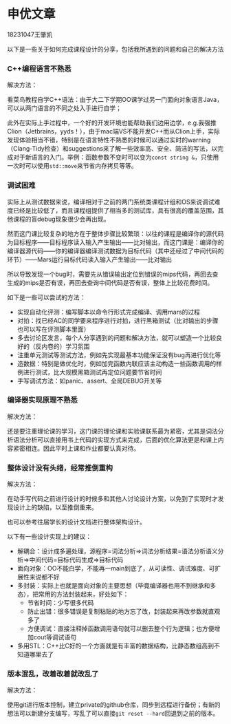 # 申优文章

18231047王肇凯

以下是一些关于如何完成课程设计的分享，包括我所遇到的问题和自己的解决方法



### C++编程语言不熟悉

解决方法：

看菜鸟教程自学C++语法：由于大二下学期OO课学过另一门面向对象语言Java，可以从两门语言的不同之处入手进行自学；

此外在实际上手过程中，一个好的开发环境也能帮助我们边用边学，e.g.我强推Clion（Jetbrains，yyds！），由于mac端VS不能开发C++而从Clion上手，实际发现体验相当不错，特别是在语言特性不熟悉的时候可以通过实时的warning（Clang-Tidy检查）和suggestions来了解一些效率高、安全、简洁的写法，以完成对于新语言的入门。举例：函数参数不变时可以变为`const string &`，只使用一次时可以使用`std::move`来节省内存拷贝等等。



### 调试困难

实际上从测试数据来说，编译相对于之前的两门系统类课程计组和OS来说调试难度已经是比较低了，而且课程组提供了相当多的测试库，具有很高的覆盖范围，其他课程的盲debug现象很少会再出现。

然而这门课比较复杂的地方在于整体步骤比较繁琐：以往的课程是编译你的源代码为目标程序——目标程序读入输入产生输出——比对输出，而这门课是：编译你的编译器源代码——你的编译器编译测试数据为目标代码（其中还经过了中间代码的环节）——Mars运行目标代码读入输入产生输出——比对输出

所以导致发现一个bug时，需要先从错误输出定位到错误的mips代码，再回去查生成的mips是否有误，再回去查询中间代码是否有误，整体上比较花费时间。

如下是一些可以尝试的方法：

* 实现自动化评测：编写脚本以命令行形式完成编译、调用mars的过程
* 对拍：找已经AC的同学要来程序进行对拍，进行黑箱测试（比对输出的步骤也可以写在评测脚本里面）
* 多去讨论区发言，每个人分享遇到的问题和解决方法，就可以塑造一个比较良好的（反内卷的）学习氛围
* 注重单元测试等测试方法，例如先实现最基本功能保证没有bug再进行优化等
* 造数据：特别是做优化时，例如加完函数内联应该主动构造一些函数调用的样例进行测试，比大规模黑箱测试再定位问题要节省时间
* 手写调试方法：如panic、assert、全局DEBUG开关等



### 编译器实现原理不熟悉

解决方法：

还是要注重理论课的学习，这门课的理论课和实验课联系最为紧密，尤其是词法分析语法分析可以直接用书上代码的实现方式来完成，后面的优化算法更是和课上内容紧密相连。因此平时上课和作业都要认真对待。



### 整体设计没有头绪，经常推倒重构

解决方法：

在动手写代码之前进行设计的时候多和其他人讨论设计方案，以免到了实现时才发现设计上的缺陷，以至推倒重来。

也可以参考往届学长的设计文档进行整体架构设计。

以下有一些设计实现上的建议：

* 解耦合：设计成多遍处理，源程序=词法分析=>词法分析结果=语法分析语义分析=>中间代码=目标代码生成=>目标代码
* 面向对象：OO不能白学，不能再一main到底了，从可读性、调试难度、可扩展性来说都不好
* 多封装：实际上也就是面向对象的主要思想（毕竟编译器也用不到继承和多态），把常用的方法封装起来，好处如下：
  * 节省时间：少写很多代码
  * 防止出错：很多错误是复制粘贴的地方忘了改，封装起来再改参数就直观多了
  * 方便调试：直接注释掉函数调用语句就可以删去整个行为逻辑；也方便增加cout等调试语句
* 多用STL：C++比C好的一个方面就是有丰富的数据结构，比静态数组高到不知道哪里去了



### 版本混乱，改着改着就改乱了

解决方法：

使用git进行版本控制，建立private的github仓库，同步到远程进行备份；有新的想法可以新建分支编写，写乱了可以直接`git reset --hard`回退到之前的版本。









